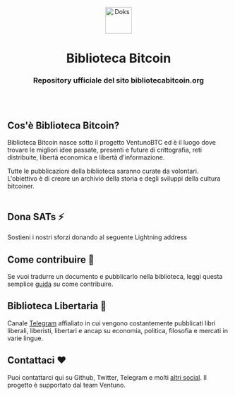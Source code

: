 <p align="center">
  <a href="https://bibliotecabitcoin.org/">
    <img alt="Doks" src="https://bibliotecabitcoin.org/favicon.ico" width="60">
  </a>
</p>

<h1 align="center">
  Biblioteca Bitcoin
</h1>

<h3 align="center">
  Repository ufficiale del sito bibliotecabitcoin.org
</h3><br><br>

## Cos'è Biblioteca Bitcoin?

Biblioteca Bitcoin nasce sotto il progetto VentunoBTC ed è il luogo dove trovare le migliori idee passate, presenti e future di crittografia, reti distribuite, libertà economica e libertà d'informazione.

Tutte le pubblicazioni della biblioteca saranno curate da volontari. L'obiettivo è di creare un archivio della storia e degli sviluppi della cultura bitcoiner.<br><br>

## Dona SATs ⚡️

Sostieni i nostri sforzi donando al seguente Lightning address


## Come contribuire 🤝

Se vuoi tradurre un documento e pubblicarlo nella biblioteca, leggi questa semplice <a href="https://github.com/ventunobtc/bibliotecabitcoin/blob/master/HOW_HELP.md">guida</a> su come contribuire.


## Biblioteca Libertaria 🗽

Canale [Telegram](https://t.me/librilibertari) affialiato in cui vengono costantemente pubblicati libri liberali, liberisti, libertari e ancap su economia, politica, filosofia e mercati in varie lingue.


## Contattaci ❤️

Puoi contattarci qui su Github, Twitter, Telegram e molti [altri social](https://linktr.ee/ventunobtc). Il progetto è supportato dal team Ventuno.

